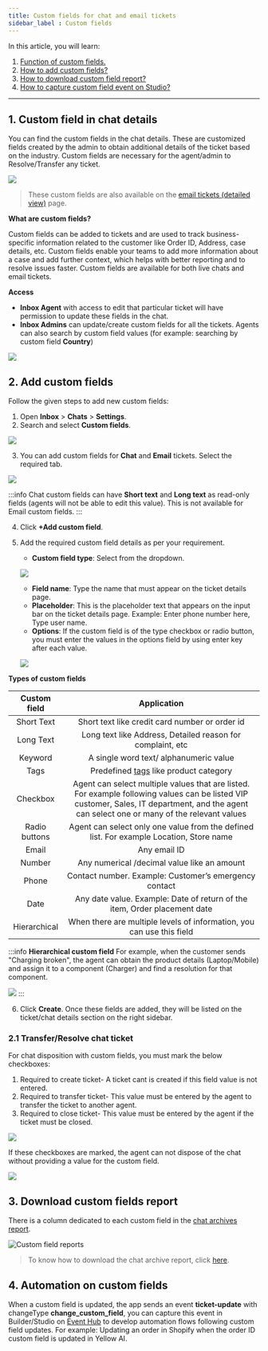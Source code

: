 ```yaml
---
title: Custom fields for chat and email tickets
sidebar_label : Custom fields
---
```




In this article, you will learn: 
1. [Function of custom fields.](#1)
2. [How to add custom fields?](#2)
3. [How to download custom field report?](#3)
4. [How to capture custom field event on Studio?](#4)




---


## <a name="1"></a> 1. Custom field in chat details

You can find the custom fields in the chat details. These are customized fields created by the admin to obtain additional details of the ticket based on the industry. 
Custom fields are necessary for the agent/admin to Resolve/Transfer any ticket. 

![](https://i.imgur.com/9ws77BL.png)

> These custom fields are also available on the [email tickets (detailed view)](https://docs.yellow.ai/docs/platform_concepts/inbox/tickets/tickets_intro) page. 

**What are custom fields?**

Custom fields can be added to tickets and are used to track business-specific information related to the customer like Order ID, Address, case details, etc. Custom fields enable your teams to add more information about a case and add further context, which helps with better reporting and to resolve issues faster. Custom fields are available for both live chats and email tickets.

**Access**

- **Inbox Agent** with access to edit that particular ticket will have permission to update these fields in the chat. 
- **Inbox Admins** can update/create custom fields for all the tickets. Agents can also search by custom field values (for example: searching by custom field **Country**)

![](https://i.imgur.com/6pLT9Cm.png)



## <a name="2"></a> 2. Add custom fields

Follow the given steps to add new custom fields:

1. Open **Inbox** > **Chats** > **Settings**.
2. Search and select **Custom fields**.

![](https://i.imgur.com/RS3lgWj.jpg)

3. You can add custom fields for **Chat** and **Email** tickets. Select the required tab.

![](https://i.imgur.com/mdezMvJ.png)

:::info
Chat custom fields can have **Short text** and **Long text** as read-only fields (agents will not be able to edit this value).
This is not available for Email custom fields.
:::

4. Click **+Add custom field**.
5. Add the required custom field details as per your requirement.
    - **Custom field type**: Select from the dropdown.
    
    ![](https://i.imgur.com/6BMzMfs.jpg)

    - **Field name**: Type the name that must appear on the ticket details page.
    - **Placeholder**: This is the placeholder text that appears on the input bar on the ticket details page. Example: Enter phone number here, Type user name. 
    - **Options**: If the custom field is of the type checkbox or radio button, you must enter the values in the options field by using enter key after each value. 
    
    ![](https://i.imgur.com/dgiHjOz.png)


**Types of custom fields**

|  Custom field |                          Application                         |
|:-------------:|:------------------------------------------------------------:|
| Short Text    | Short text like credit card number or order id               |
| Long Text     | Long text like Address, Detailed reason for complaint, etc                   |
| Keyword       | A single word text/ alphanumeric value                                               |
| Tags          | Predefined [tags](https://docs.yellow.ai/docs/platform_concepts/inbox/inbox-settings/workflows/tags) like product category                        |
| Checkbox      | Agent can select multiple values that are listed. For example following values can be listed VIP customer, Sales, IT department, and the agent can select one or many of the relevant values |
| Radio buttons | Agent can select only one value from the defined list. For example Location, Store name |
| Email         | Any email ID                                                 |
| Number        | Any numerical /decimal value like an amount                           |
| Phone         | Contact number. Example: Customer’s emergency contact            |
| Date          | Any date value. Example: Date of return of the item, Order placement date             |
|Hierarchical |When there are multiple levels of information, you can use this field |

:::info
**Hierarchical custom field**
For example, when the customer sends "Charging broken", the agent can obtain the product details (Laptop/Mobile) and assign it to a component (Charger) and find a resolution for that component. 

![](https://i.imgur.com/HgH1VrT.png)
:::

6. Click **Create**. Once these fields are added, they will be listed on the ticket/chat details section on the right sidebar.


### 2.1 Transfer/Resolve chat ticket

For chat disposition with custom fields, you must mark the below checkboxes: 

1. Required to create ticket- A ticket cant is created if this field value is not entered. 
2. Required to transfer ticket- This value must be entered by the agent to transfer the ticket to another agent. 
3. Required to close ticket- This value must be entered by the agent if the ticket must be closed. 

![](https://i.imgur.com/e5TbTK6.png)

If these checkboxes are marked, the agent can not dispose of the chat without providing a value for the custom field.

![](https://i.imgur.com/gb1Fcyw.png)


## <a name="3"></a>  3. Download custom fields report

There is a column dedicated to each custom field in the [chat archives report](https://docs.yellow.ai/docs/platform_concepts/inbox/analytics-reports/reports/chats/chat-archives-report).


 ![Custom field reports](https://cdn.yellowmessenger.com/5JZOkYaOM9KO1635072241566.jpg)

> To know how to download the chat archive report, click [here](https://docs.yellow.ai/docs/platform_concepts/inbox/analytics-reports/reports). 

## <a name="4"></a>  4. Automation on custom fields

When a custom field is updated, the app sends an event **ticket-update** with changeType **change_custom_field**, you can capture this event in Builder/Studio on [Event Hub](https://docs.yellow.ai/docs/platform_concepts/studio/events/event-hub#inb-1) to develop automation flows following custom field updates.
For example: Updating an order in Shopify when the order ID custom field is updated in Yellow AI.